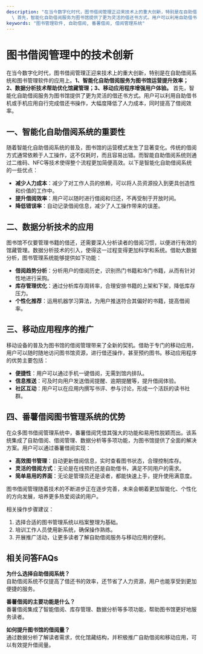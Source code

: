 ```yaml
---
description: "在当今数字化时代，图书借阅管理正迎来技术上的重大创新，特别是在自助借阅系统和图书管理软件的应用上。**1、智能化自助借阅服务为图书馆运营提升效率；2、数据分析技术帮助优化馆藏管理；3、移动应用程序增强用户体验。**\
  \ 首先，智能化自助借阅服务为图书馆提供了更为灵活的借还书方式。用户可以利用自助借书机或手机应用自行完成借还书操作，大幅度降低了人力成本，同时提高了借阅效率。"
keywords: "图书管理软件, 自助借阅, 番薯借阅, 借阅管理系统"
---
```

# 图书借阅管理中的技术创新

在当今数字化时代，图书借阅管理正迎来技术上的重大创新，特别是在自助借阅系统和图书管理软件的应用上。**1、智能化自助借阅服务为图书馆运营提升效率；2、数据分析技术帮助优化馆藏管理；3、移动应用程序增强用户体验。** 首先，智能化自助借阅服务为图书馆提供了更为灵活的借还书方式。用户可以利用自助借书机或手机应用自行完成借还书操作，大幅度降低了人力成本，同时提高了借阅效率。

## 一、智能化自助借阅系统的重要性

随着智能化自助借阅系统的普及，图书馆的运营模式发生了显著变化。传统的借阅方式通常依赖于人工操作，这不仅耗时，而且容易出错。而智能自助借阅系统则通过二维码、NFC等技术使得整个流程更加简便高效。以下是智能化自助借阅系统的一些优点：

- **减少人力成本**：减少了对工作人员的依赖，可以将人员资源投入到更具创造性和价值的工作中。
- **提升借阅效率**：用户可以随时进行借阅和归还，不再受制于开放时间。
- **降低错误率**：自动记录借阅信息，减少了人工操作带来的误差。

## 二、数据分析技术的应用

图书馆不仅要管理书籍的借还，还需要深入分析读者的借阅习惯，以便进行有效的馆藏管理。数据分析技术的引入，使得这一过程变得更加科学和系统。借助大数据分析，图书管理系统能够提供如下功能：

- **借阅趋势分析**：分析用户的借阅历史，识别热门书籍和冷门书籍，从而有针对性地进行采购。
- **库存管理优化**：通过分析库存周转率，合理安排书籍的上架和下架，降低库存压力。
- **个性化推荐**：运用机器学习算法，为用户推送符合其偏好的书籍，提高借阅率。

## 三、移动应用程序的推广

移动设备的普及为图书馆的借阅管理带来了全新的契机。借助于专门的移动应用，用户可以随时随地访问图书馆资源，进行借还操作，甚至预约图书。移动应用程序的优势主要包括：

- **便捷性**：用户可以通过手机一键借阅，无需到馆内排队。
- **信息推送**：可及时向用户发送借阅提醒、逾期提醒等，提升借阅体验。
- **社区互动**：用户可以在应用内撰写书评、参与讨论，形成一个活跃的读书社群。

## 四、番薯借阅图书管理系统的优势

在众多图书借阅管理系统中，番薯借阅凭借其强大的功能和易用性脱颖而出。该系统集成了自助借阅、借阅管理、数据分析等多项功能，为图书馆提供了全面的解决方案。用户可以通过番薯借阅实现：

- **高效图书管理**：自动更新借阅信息，实时查看图书状态，合理控制库存。
- **灵活的借阅方式**：无论是在线预约还是自助借书，满足不同用户的需求。
- **简单易用的界面**：无论是管理员还是读者，都能快速上手，提升使用满意度。

图书借阅管理随着技术的不断进步正在逐步完善，未来会朝着更加智能化、个性化的方向发展，培养更多热爱阅读的用户。

相关操作步骤建议：
1. 选择合适的图书管理系统以档案整理为基础。
2. 培训工作人员使用新系统，确保操作熟练。
3. 开展推广活动，让更多读者了解自助借阅服务与移动应用的便利。

## 相关问答FAQs

**为什么选择自助借阅系统？**  
自助借阅系统不仅提高了借还书的效率，还节省了人力资源，用户也能享受到更加便捷的服务。

**番薯借阅的主要功能是什么？**  
番薯借阅集成了智能借阅、库存管理、数据分析等多项功能，帮助图书馆更好地服务读者。

**如何提升图书馆的借阅量？**  
通过数据分析了解读者需求，优化馆藏结构，并积极推广自助借阅和移动应用，可以有效提升借阅量。
